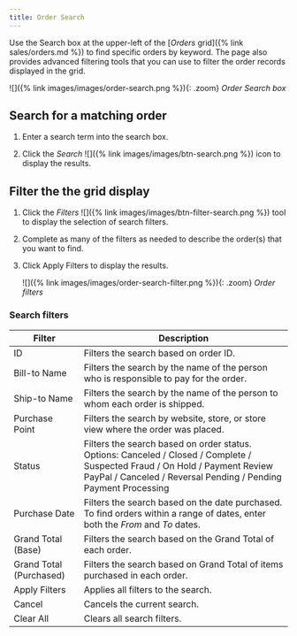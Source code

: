 ```yaml
---
title: Order Search
---
```


Use the Search box at the upper-left of the [_Orders_ grid]({% link sales/orders.md %}) to find specific orders by keyword. The page also provides advanced filtering tools that you can use to filter the order records displayed in the grid.

![]({% link images/images/order-search.png %}){: .zoom}
_Order Search box_

## Search for a matching order

1. Enter a search term into the search box.

1. Click the _Search_ ![]({% link images/images/btn-search.png %}) icon to display the results.

## Filter the the grid display

1. Click the _Filters_ ![]({% link images/images/btn-filter-search.png %}) tool to display the selection of search filters.

1. Complete as many of the filters as needed to describe the order(s) that you want to find.

1. Click <span class="btn">Apply Filters</span> to display the results.

   ![]({% link images/images/order-search-filter.png %}){: .zoom}
   _Order filters_

### Search filters

|Filter|Description|
|--- |--- |
|ID|Filters the search based on order ID.|
|Bill-to Name|Filters the search by the name of the person who is responsible to pay for the order.|
|Ship-to Name|Filters the search by the name of the person to whom each order is shipped.|
|Purchase Point|Filters the search by website, store, or store view where the order was placed.|
|Status|Filters the search based on order status. Options: Canceled / Closed / Complete / Suspected Fraud / On Hold / Payment Review PayPal / Canceled / Reversal Pending / Pending Payment Processing|
|Purchase Date|Filters the search based on the date purchased. To find orders within a range of dates, enter both the _From_ and _To_ dates.|
|Grand Total (Base)|Filters the search based on the Grand Total of each order.|
|Grand Total (Purchased)|Filters the search based on Grand Total of items purchased in each order.|
|Apply Filters|Applies all filters to the search.|
|Cancel|Cancels the current search.|
|Clear All|Clears all search filters.|
